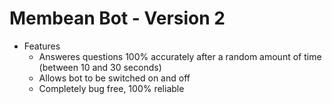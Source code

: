 # Membean Bot - Version 2
- Features
    - Answeres questions 100% accurately after a random amount of time (between 10 and 30 seconds)
    - Allows bot to be switched on and off
    - Completely bug free, 100% reliable
